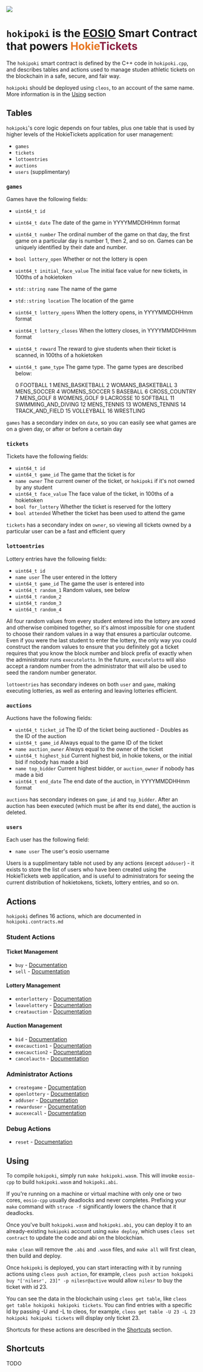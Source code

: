 ![](https://www.dictionary.com/e/wp-content/uploads/2018/10/hokie-2-300x300.jpg)
# `hokipoki` is the [EOSIO](https://eos.io) Smart Contract that powers <span style="color: #E87722;">Hokie</span><span style="color: #8B1F41;">Tickets</span>
The `hokipoki` smart contract is defined by the C++ code in `hokipoki.cpp`, and describes tables and actions used to manage studen athletic tickets on the blockchain in a safe, secure, and fair way. 

`hokipoki` should be deployed using `cleos`, to an account of the same name. More information is in the [Using](#using) section

## Tables
`hokipoki`'s core logic depends on four tables, plus one table that is used by higher levels of the HokieTickets application for user management:

- `games`
- `tickets`
- `lottoentries`
- `auctions`
- `users` (supplimentary)

### `games`
Games have the following fields:
- `uint64_t id`
- `uint64_t date` The date of the game in YYYYMMDDHHmm format
- `uint64_t number` The ordinal number of the game on that day, the first game on a particular day is number 1, then 2, and so on. Games can be uniquely identified by their date and number.
- `bool lottery_open` Whether or not the lottery is open
- `uint64_t initial_face_value` The initial face value for new tickets, in 100ths of a hokietoken
- `std::string name` The name of the game
- `std::string location` The location of the game
- `uint64_t lottery_opens` When the lottery opens, in YYYYMMDDHHmm format
- `uint64_t lottery_closes` When the lottery closes, in YYYYMMDDHHmm format
- `uint64_t reward` The reward to give students when their ticket is scanned, in 100ths of a hokietoken
- `uint64_t game_type` The game type. The game types are described below:

	0  FOOTBALL
	1  MENS_BASKETBALL
	2  WOMANS_BASKETBALL
	3  MENS_SOCCER
	4  WOMENS_SOCCER
	5  BASEBALL
	6  CROSS_COUNTRY
	7  MENS_GOLF
	8  WOMENS_GOLF
	9  LACROSSE
	10 SOFTBALL
	11 SWIMMING_AND_DIVING
	12 MENS_TENNIS
	13 WOMENS_TENNIS
	14 TRACK_AND_FIELD
	15 VOLLEYBALL
	16 WRESTLING

`games` has a secondary index on `date`, so you can easily see what games are on a given day, or after or before a certain day

### `tickets`
Tickets have the following fields:

- `uint64_t id`
- `uint64_t game_id` The game that the ticket is for
- `name owner` The current owner of the ticket, or `hokipoki` if it's not owned by any student
- `uint64_t face_value` The face value of the ticket, in 100ths of a hokietoken
- `bool for_lottery` Whether the ticket is reserved for the lottery
- `bool attended` Whether the ticket has been used to attend the game

`tickets` has a secondary index on `owner`, so viewing all tickets owned by a particular user can be a fast and efficient query

### `lottoentries`
Lottery entries have the following fields:

- `uint64_t id`
- `name user` The user entered in the lottery
- `uint64_t game_id` The game the user is entered into
- `uint64_t random_1` Random values, see below
- `uint64_t random_2` 
- `uint64_t random_3`
- `uint64_t random_4`

All four random values from every student entered into the lottery are xored and otherwise combined together, so it's almost impossible for one student to choose their random values in a way that ensures a particular outcome. Even if you were the last student to enter the lottery, the only way you could construct the random values to ensure that you definitely got a ticket requires that you know the block number and block prefix of exactly when the administrator runs `executelotto`. In the future, `executelotto` will also accept a random number from the administrator that will also be used to seed the random number generator.

`lottoentries` has secondary indexes on both `user` and `game`, making executing lotteries, as well as entering and leaving lotteries efficient.

### `auctions`
Auctions have the following fields:
- `uint64_t ticket_id` The ID of the ticket being auctioned - Doubles as the ID of the auction
- `uint64_t game_id` Always equal to the game ID of the ticket
- `name auction_owner` Always equal to the owner of the ticket
- `uint64_t highest_bid` Current highest bid, in hokie tokens, or the initial bid if nobody has made a bid
- `name top_bidder` Current highest bidder, or `auction_owner` if nobody has made a bid
- `uint64_t end_date` The end date of the auction, in YYYYMMDDHHmm format

`auctions` has secondary indexes on `game_id` and `top_bidder`. After an auction has been executed (which must be after its end date), the auction is deleted.

### `users`
Each user has the following field:
- `name user` The user's eosio username

Users is a supplimentary table not used by any actions (except `adduser`) - it exists to store the list of users who have been created using the HokieTickets web application, and is useful to administrators for seeing the current distribution of hokietokens, tickets, lottery entries, and so on.

## Actions

`hokipoki` defines 16 actions, which are documented in `hokipoki.contracts.md`

### Student Actions
#### Ticket Management
- `buy` - [Documentation](https://git.cs.vt.edu/goblins/hokipoki/blob/master/hokipoki.contracts.md#buy)
- `sell` - [Documentation](https://git.cs.vt.edu/goblins/hokipoki/blob/master/hokipoki.contracts.md#sell)
#### Lottery Management
- `enterlottery` - [Documentation](https://git.cs.vt.edu/goblins/hokipoki/blob/master/hokipoki.contracts.md#enterlottery)
- `leavelottery` - [Documentation](https://git.cs.vt.edu/goblins/hokipoki/blob/master/hokipoki.contracts.md#leavelottery)
- `creatauction` - [Documentation](https://git.cs.vt.edu/goblins/hokipoki/blob/master/hokipoki.contracts.md#creatauction)

#### Auction Management
- `bid` - [Documentation](https://git.cs.vt.edu/goblins/hokipoki/blob/master/hokipoki.contracts.md#bid)
- `execauction1` - [Documentation](https://git.cs.vt.edu/goblins/hokipoki/blob/master/hokipoki.contracts.md#execauction1)
- `execauction2` - [Documentation](https://git.cs.vt.edu/goblins/hokipoki/blob/master/hokipoki.contracts.md#execauction2)
- `cancelauctn` - [Documentation](https://git.cs.vt.edu/goblins/hokipoki/blob/master/hokipoki.contracts.md#cancelauctn)

### Administrator Actions
- `creategame` - [Documentation](https://git.cs.vt.edu/goblins/hokipoki/blob/master/hokipoki.contracts.md#creategame)
- `openlottery` - [Documentation](https://git.cs.vt.edu/goblins/hokipoki/blob/master/hokipoki.contracts.md#openlottery)
- `adduser` - [Documentation](https://git.cs.vt.edu/goblins/hokipoki/blob/master/hokipoki.contracts.md#adduser)
- `rewarduser` - [Documentation](https://git.cs.vt.edu/goblins/hokipoki/blob/master/hokipoki.contracts.md#rewarduser)
- `aucexecall` - [Documentation](https://git.cs.vt.edu/goblins/hokipoki/blob/master/hokipoki.contracts.md#aucexecall)
### Debug Actions
- `reset` - [Documentation](https://git.cs.vt.edu/goblins/hokipoki/blob/master/hokipoki.contracts.md#reset)

## Using

To compile `hokipoki`, simply run `make hokipoki.wasm`. This will invoke `eosio-cpp` to build `hokipoki.wasm` and `hokipoki.abi`.

If you're running on a machine or virtual machine with only one or two cores, `eosio-cpp` usually deadlocks and never completes. Prefixing your `make` command with `strace -f` significantly lowers the chance that it deadlocks. 

Once you've built `hokipoki.wasm` and `hokipoki.abi`, you can deploy it to an already-existing `hokipoki` account using `make deploy`, which uses `cleos set contract` to update the code and abi on the blockchian.

`make clean` will remove the `.abi` and `.wasm` files, and `make all` will first clean, then build and deploy.

Once `hokipoki` is deployed, you can start interacting with it by running actions using `cleos push action`, for example, `cleos push action hokipoki buy "['nilesr', 23]" -p nilesr@active` would allow `nilesr` to buy the ticket with id 23. 

You can see the data in the blockchain using `cleos get table`, like `cleos get table hokipoki hokipoki tickets`. You can find entries with a specific Id by passing -U and -L to cleos, for example, `cleos get table -U 23 -L 23 hokipoki hokipoki tickets` will display only ticket 23.

Shortcuts for these actions are described in the [Shortcuts](#shortcuts) section.

## Shortcuts

TODO

